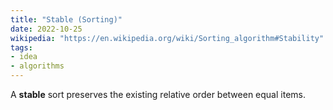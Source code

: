 ```yaml
---
title: "Stable (Sorting)"
date: 2022-10-25
wikipedia: "https://en.wikipedia.org/wiki/Sorting_algorithm#Stability"
tags:
- idea
- algorithms
---
```


A **stable** sort preserves the existing relative order between equal items.